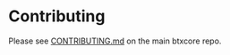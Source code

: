 # Contributing

Please see [CONTRIBUTING.md](https://github.com/BTXexplorer/btxcore/blob/master/CONTRIBUTING.md) on the main btxcore repo.
